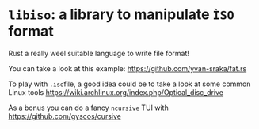 `libiso`: a library to manipulate `ÌSO` format
==============================================

Rust a really weel suitable language to write file format!

You can take a look at this example:
<https://github.com/yvan-sraka/fat.rs>

To play with `.iso`file, a good idea could be to take a look at some
common Linux tools
<https://wiki.archlinux.org/index.php/Optical_disc_drive>

As a bonus you can do a fancy `ncursive` TUI with
<https://github.com/gyscos/cursive>